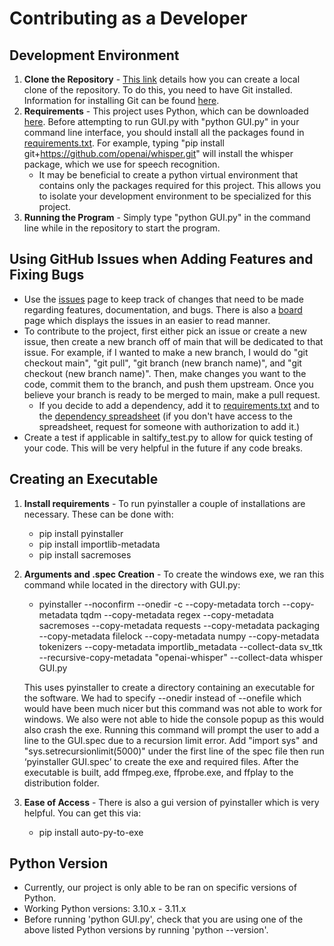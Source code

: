 # Contributing as a Developer

## Development Environment
1. **Clone the Repository** - [This link](https://docs.github.com/en/repositories/creating-and-managing-repositories/cloning-a-repository) details how you can create a local clone of the repository. To do this, you need to have Git installed. Information for installing Git can be found [here](https://git-scm.com/book/en/v2/Getting-Started-Installing-Git).
2. **Requirements** - This project uses Python, which can be downloaded [here](https://www.python.org/downloads/). Before attempting to run GUI.py with "python GUI.py" in your command line interface, you should install all the packages found in [requirements.txt](https://github.com/oss-slu/SpeechTranscription/blob/userGuides/requirements.txt). For example, typing "pip install git+https://github.com/openai/whisper.git" will install the whisper package, which we use for speech recognition.
    *   It may be beneficial to create a python virtual environment that contains only the packages required for this project. This allows you to isolate your development environment to be specialized for this project.
3. **Running the Program** - Simply type "python GUI.py" in the command line while in the repository to start the program.

## Using GitHub Issues when Adding Features and Fixing Bugs

- Use the [issues](https://github.com/oss-slu/SpeechTranscription/issues) page to keep track of changes that need to be made regarding features, documentation, and bugs. There is also a [board](https://github.com/orgs/oss-slu/projects/11) page which displays the issues in an easier to read manner.
- To contribute to the project, first either pick an issue or create a new issue, then create a new branch off of main that will be dedicated to that issue. For example, if I wanted to make a new branch, I would do "git checkout main", "git pull", "git branch (new branch name)", and "git checkout (new branch name)". Then, make changes you want to the code, commit them to the branch, and push them upstream. Once you believe your branch is ready to be merged to main, make a pull request.
   *  If you decide to add a dependency, add it to [requirements.txt](https://github.com/oss-slu/SpeechTranscription/blob/userGuides/requirements.txt) and to the [dependency spreadsheet](https://docs.google.com/spreadsheets/d/1rF7BZ1AXOtmjdwhdSJLrg7la8HMRzAXMdA9WOwaqiew/edit?usp=sharing) (if you don't have access to the spreadsheet, request for someone with authorization to add it.)
- Create a test if applicable in saltify_test.py to allow for quick testing of your code. This will be very helpful in the future if any code breaks.

## Creating an Executable
1. **Install requirements** - To run pyinstaller a couple of installations are necessary. These can be done with:
   *  pip install pyinstaller
   *  pip install importlib-metadata
   *  pip install sacremoses

2. **Arguments and .spec Creation** - To create the windows exe, we ran this command while located in the directory with GUI.py:

   *  pyinstaller --noconfirm --onedir -c --copy-metadata torch --copy-metadata tqdm --copy-metadata regex --copy-metadata sacremoses --copy-metadata requests --copy-metadata packaging --copy-metadata filelock --copy-metadata numpy --copy-metadata tokenizers --copy-metadata importlib_metadata --collect-data sv_ttk --recursive-copy-metadata "openai-whisper" --collect-data whisper GUI.py

   This uses pyinstaller to create a directory containing an executable for the software. We had to specify --onedir instead of --onefile which would have been much nicer but this command was not able to work for windows. We also were not able to hide the console popup as this would also crash the exe. Running this command will prompt the user to add a line to the GUI.spec due to a recursion limit error. Add "import sys" and "sys.setrecursionlimit(5000)" under the first line of the spec file then run ‘pyinstaller GUI.spec’ to create the exe and required files. After the executable is built, add ffmpeg.exe, ffprobe.exe, and ffplay to the distribution folder.

3. **Ease of Access** - There is also a gui version of pyinstaller which is very helpful. You can get this via:
   *  pip install auto-py-to-exe
   
## Python Version
   * Currently, our project is only able to be ran on specific versions of Python. 
   * Working Python versions: 3.10.x - 3.11.x
   * Before running 'python GUI.py', check that you are using one of the above listed Python versions by running 'python --version'. 